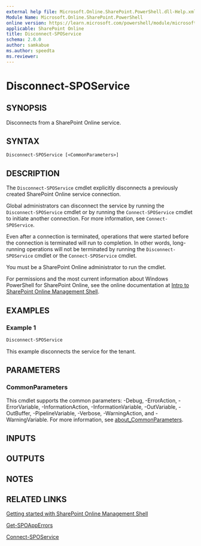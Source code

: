 ```yaml
---
external help file: Microsoft.Online.SharePoint.PowerShell.dll-Help.xml
Module Name: Microsoft.Online.SharePoint.PowerShell
online version: https://learn.microsoft.com/powershell/module/microsoft.online.sharepoint.powershell/disconnect-sposervice
applicable: SharePoint Online
title: Disconnect-SPOService
schema: 2.0.0
author: samkabue
ms.author: speedta
ms.reviewer:
---
```


# Disconnect-SPOService

## SYNOPSIS

Disconnects from a SharePoint Online service.

## SYNTAX

```
Disconnect-SPOService [<CommonParameters>]
```

## DESCRIPTION

The `Disconnect-SPOService` cmdlet explicitly disconnects a previously created SharePoint Online service connection.

Global administrators can disconnect the service by running the `Disconnect-SPOService` cmdlet or by running the `Connect-SPOService` cmdlet to initiate another connection.
For more information, see `Connect-SPOService`.

Even after a connection is terminated, operations that were started before the connection is terminated will run to completion.
In other words, long-running operations will not be terminated by running the `Disconnect-SPOService` cmdlet or the `Connect-SPOService` cmdlet.

You must be a SharePoint Online administrator to run the cmdlet.

For permissions and the most current information about Windows PowerShell for SharePoint Online, see the online documentation at [Intro to SharePoint Online Management Shell](/powershell/sharepoint/sharepoint-online/introduction-sharepoint-online-management-shell).

## EXAMPLES

### Example 1

```powershell
Disconnect-SPOService
```

This example disconnects the service for the tenant.

## PARAMETERS

### CommonParameters

This cmdlet supports the common parameters: -Debug, -ErrorAction, -ErrorVariable, -InformationAction, -InformationVariable, -OutVariable, -OutBuffer, -PipelineVariable, -Verbose, -WarningAction, and -WarningVariable. For more information, see [about_CommonParameters](https://go.microsoft.com/fwlink/?LinkID=113216).

## INPUTS

## OUTPUTS

## NOTES

## RELATED LINKS

[Getting started with SharePoint Online Management Shell](/powershell/sharepoint/sharepoint-online/connect-sharepoint-online)

[Get-SPOAppErrors](Get-SPOAppErrors.md)

[Connect-SPOService](Connect-SPOService.md)
